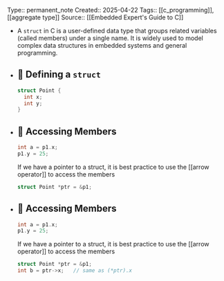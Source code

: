 Type:: permanent_note
Created:: 2025-04-22
Tags:: [[c_programming]], [[aggregate type]]
Source:: [[Embedded Expert's Guide to C]]

- A `struct` in C is a user-defined data type that groups related variables (called members) under a single name. It is widely used to model complex data structures in embedded systems and general programming.
- ## 🧱 Defining a `struct`
  ```c
  struct Point {
    int x;
    int y;
  }
  ```
- ## 🎯 Accessing Members
  ```c
  int a = p1.x;
  p1.y = 25;
  ```
  If we have a pointer to a struct, it is best practice to use the [[arrow operator]] to access the members
  ```c
  struct Point *ptr = &p1;
  ```
- ## 🎯 Accessing Members
  ```c
  int a = p1.x;
  p1.y = 25;
  ```
  If we have a pointer to a struct, it is best practice to use the [[arrow operator]] to access the members
  ```c
  struct Point *ptr = &p1;
  int b = ptr->x;   // same as (*ptr).x
  ```